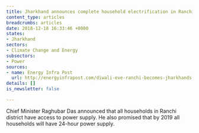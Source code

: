 ```yaml
---
title: Jharkhand announces complete household electrification in Ranchi
content_type: articles
breadcrumbs: articles
date: 2018-12-18 16:33:46 +0000
states:
- Jharkhand
sectors:
- Climate Change and Energy
subsectors:
- Power
sources:
- name: Energy Infra Post
  url: http://energyinfrapost.com/diwali-eve-ranchi-becomes-jharkhands-4th-district-get-100-power-connectivity/
details: []
is_newsletter: false

---
```

Chief Minister Raghubar Das announced that all households in Ranchi district have access to power supply. He also promised that by 2019 all households will have 24-hour power supply.  
